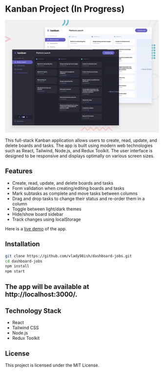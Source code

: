 # Kanban Project (In Progress)

![Kanban Project Screenshot](https://github.com/vlady98ish/dashboard-jobs/blob/main/preview.jpg)

This full-stack Kanban application allows users to create, read, update, and delete boards and tasks. The app is built using modern web technologies such as React, Tailwind, Node.js, and Redux Toolkit. The user interface is designed to be responsive and displays optimally on various screen sizes.

## Features

- Create, read, update, and delete boards and tasks
- Form validation when creating/editing boards and tasks
- Mark subtasks as complete and move tasks between columns
- Drag and drop tasks to change their status and re-order them in a column
- Toggle between light/dark themes
- Hide/show board sidebar
- Track changes using localStorage

Here is a [live demo](https:/#) of the app.

## Installation

```sh
git clone https://github.com/vlady98ish/dashboard-jobs.git
cd dashboard-jobs
npm install
npm start
```

## The app will be available at http://localhost:3000/.

## Technology Stack
- React
- Tailwind CSS
- Node.js
- Redux Toolkit


## License
This project is licensed under the MIT License.
